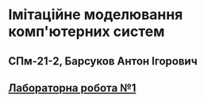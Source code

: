 # Імітаційне моделювання комп'ютерних систем
## СПм-21-2, Барсуков Антон Ігорович

## [Лабораторна робота №1](./lb1)
